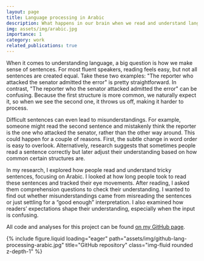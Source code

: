 ```yaml
---
layout: page
title: Language processing in Arabic
description: What happens in our brain when we read and understand language?
img: assets/img/arabic.jpg
importance: 1
category: work
related_publications: true
---
```

When it comes to understanding language, a big question is how we make sense of sentences. For most fluent speakers, reading feels easy, but not all sentences are created equal. Take these two examples: "The reporter who attacked the senator admitted the error" is pretty straightforward. In contrast, "The reporter who the senator attacked admitted the error" can be confusing. Because the first structure is more common, we naturally expect it, so when we see the second one, it throws us off, making it harder to process.

Difficult sentences can even lead to misunderstandings. For example, someone might read the second sentence and mistakenly think the reporter is the one who attacked the senator, rather than the other way around. This could happen for a couple of reasons. First, the subtle change in word order is easy to overlook. Alternatively, research suggests that sometimes people read a sentence correctly but later adjust their understanding based on how common certain structures are.

In my research, I explored how people read and understand tricky sentences, focusing on Arabic. I looked at how long people took to read these sentences and tracked their eye movements. After reading, I asked them comprehension questions to check their understanding. I wanted to find out whether misunderstandings came from misreading the sentences or just settling for a “good enough” interpretation. I also examined how readers’ expectations shape their understanding, especially when the input is confusing.


All code and analyses for this project can be found [on my GitHub page](https://github.com/nicoledodd/lang-processing-arabic).

<div class="row">
    <div class="col-sm mt-3 mt-md-0 w-25 p-3">
        {% include figure.liquid loading="eager" path="assets/img/github-lang-processing-arabic.jpg" title="GitHub repository" class="img-fluid rounded z-depth-1" %}
    </div>
</div>